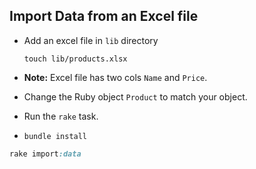 ## Import Data from an Excel file

- Add an excel file in `lib` directory

  ```
  touch lib/products.xlsx
  ```

- **Note:** Excel file has two cols `Name` and `Price`.

- Change the Ruby object `Product` to match your object.

- Run the `rake` task.

- `bundle install`

```rb
rake import:data
```

